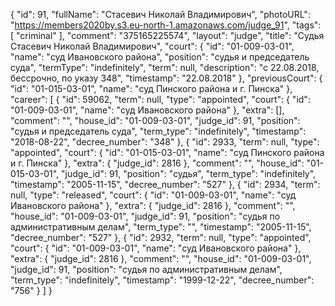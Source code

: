 {
    "id": 91,
    "fullName": "Стасевич Николай Владимирович",
    "photoURL": "https://members2020by.s3.eu-north-1.amazonaws.com/judge_91",
    "tags": [
        "criminal"
    ],
    "comment": "375165225574",
    "layout": "judge",
    "title": "Судья Стасевич Николай Владимирович",
    "court": {
        "id": "01-009-03-01",
        "name": "суд Ивановского района",
        "position": "судья и председатель суда",
        "termType": "indefinitely",
        "term": null,
        "description": "c 22.08.2018, бессрочно, по указу 348",
        "timestamp": "22.08.2018"
    },
    "previousCourt": {
        "id": "01-015-03-01",
        "name": "суд Пинского района и г. Пинска"
    },
    "career": [
        {
            "id": 59062,
            "term": null,
            "type": "appointed",
            "court": {
                "id": "01-009-03-01",
                "name": "суд Ивановского района"
            },
            "extra": [],
            "comment": "",
            "house_id": "01-009-03-01",
            "judge_id": 91,
            "position": "судья и председатель суда",
            "term_type": "indefinitely",
            "timestamp": "2018-08-22",
            "decree_number": "348"
        },
        {
            "id": 2933,
            "term": null,
            "type": "appointed",
            "court": {
                "id": "01-015-03-01",
                "name": "суд Пинского района и г. Пинска"
            },
            "extra": {
                "judge_id": 2816
            },
            "comment": "",
            "house_id": "01-015-03-01",
            "judge_id": 91,
            "position": "судья",
            "term_type": "indefinitely",
            "timestamp": "2005-11-15",
            "decree_number": "527"
        },
        {
            "id": 2934,
            "term": null,
            "type": "released",
            "court": {
                "id": "01-009-03-01",
                "name": "суд Ивановского района"
            },
            "extra": {
                "judge_id": 2816
            },
            "comment": "",
            "house_id": "01-009-03-01",
            "judge_id": 91,
            "position": "судья по административным делам",
            "term_type": "",
            "timestamp": "2005-11-15",
            "decree_number": "527"
        },
        {
            "id": 2932,
            "term": null,
            "type": "appointed",
            "court": {
                "id": "01-009-03-01",
                "name": "суд Ивановского района"
            },
            "extra": {
                "judge_id": 2816
            },
            "comment": "",
            "house_id": "01-009-03-01",
            "judge_id": 91,
            "position": "судья по административным делам",
            "term_type": "indefinitely",
            "timestamp": "1999-12-22",
            "decree_number": "756"
        }
    ]
}